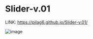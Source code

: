 # Slider-v.01


LINK: https://pilag6.github.io/Slider-v.01/


![image](https://user-images.githubusercontent.com/79191808/204858226-0e09419d-7d89-4d8b-8662-fcc336eb4243.png)
